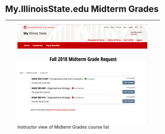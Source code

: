# My.IllinoisState.edu Midterm Grades
---

<figure>
<img src="/images/midterm-grades-instructor-courses.png" alt="" />
<figcaption>Instructor view of Midterm Grades course list</figcaption>
</figure>